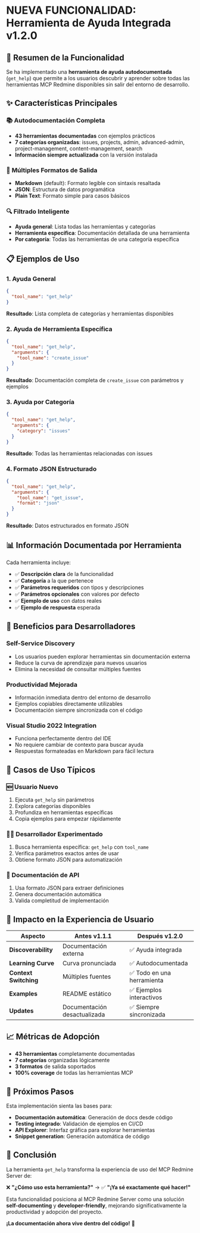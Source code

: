 # NUEVA FUNCIONALIDAD: Herramienta de Ayuda Integrada v1.2.0

## 🎯 Resumen de la Funcionalidad

Se ha implementado una **herramienta de ayuda autodocumentada** (`get_help`) que permite a los usuarios descubrir y aprender sobre todas las herramientas MCP Redmine disponibles sin salir del entorno de desarrollo.

## ✨ Características Principales

### 📚 **Autodocumentación Completa**
- **43 herramientas documentadas** con ejemplos prácticos
- **7 categorías organizadas**: issues, projects, admin, advanced-admin, project-management, content-management, search
- **Información siempre actualizada** con la versión instalada

### 🎨 **Múltiples Formatos de Salida**
- **Markdown** (default): Formato legible con sintaxis resaltada
- **JSON**: Estructura de datos programática  
- **Plain Text**: Formato simple para casos básicos

### 🔍 **Filtrado Inteligente**
- **Ayuda general**: Lista todas las herramientas y categorías
- **Herramienta específica**: Documentación detallada de una herramienta
- **Por categoría**: Todas las herramientas de una categoría específica

## 📋 Ejemplos de Uso

### 1. Ayuda General
```json
{
  "tool_name": "get_help"
}
```
**Resultado**: Lista completa de categorías y herramientas disponibles

### 2. Ayuda de Herramienta Específica
```json
{
  "tool_name": "get_help",
  "arguments": {
    "tool_name": "create_issue"
  }
}
```
**Resultado**: Documentación completa de `create_issue` con parámetros y ejemplos

### 3. Ayuda por Categoría
```json
{
  "tool_name": "get_help",
  "arguments": {
    "category": "issues"
  }
}
```
**Resultado**: Todas las herramientas relacionadas con issues

### 4. Formato JSON Estructurado
```json
{
  "tool_name": "get_help",
  "arguments": {
    "tool_name": "get_issue",
    "format": "json"
  }
}
```
**Resultado**: Datos estructurados en formato JSON

## 📊 Información Documentada por Herramienta

Cada herramienta incluye:

- ✅ **Descripción clara** de la funcionalidad
- ✅ **Categoría** a la que pertenece
- ✅ **Parámetros requeridos** con tipos y descripciones
- ✅ **Parámetros opcionales** con valores por defecto
- ✅ **Ejemplo de uso** con datos reales
- ✅ **Ejemplo de respuesta** esperada

## 🔧 Beneficios para Desarrolladores

### **Self-Service Discovery**
- Los usuarios pueden explorar herramientas sin documentación externa
- Reduce la curva de aprendizaje para nuevos usuarios
- Elimina la necesidad de consultar múltiples fuentes

### **Productividad Mejorada**
- Información inmediata dentro del entorno de desarrollo
- Ejemplos copiables directamente utilizables
- Documentación siempre sincronizada con el código

### **Visual Studio 2022 Integration**
- Funciona perfectamente dentro del IDE
- No requiere cambiar de contexto para buscar ayuda
- Respuestas formateadas en Markdown para fácil lectura

## 🎯 Casos de Uso Típicos

### **🆕 Usuario Nuevo**
1. Ejecuta `get_help` sin parámetros
2. Explora categorías disponibles  
3. Profundiza en herramientas específicas
4. Copia ejemplos para empezar rápidamente

### **👨‍💻 Desarrollador Experimentado**
1. Busca herramienta específica: `get_help` con `tool_name`
2. Verifica parámetros exactos antes de usar
3. Obtiene formato JSON para automatización

### **📖 Documentación de API**
1. Usa formato JSON para extraer definiciones
2. Genera documentación automática
3. Valida completitud de implementación

## 🚀 Impacto en la Experiencia de Usuario

| Aspecto | Antes v1.1.1 | Después v1.2.0 |
|---------|---------------|-----------------|
| **Discoverability** | Documentación externa | ✅ Ayuda integrada |
| **Learning Curve** | Curva pronunciada | ✅ Autodocumentada |
| **Context Switching** | Múltiples fuentes | ✅ Todo en una herramienta |
| **Examples** | README estático | ✅ Ejemplos interactivos |
| **Updates** | Documentación desactualizada | ✅ Siempre sincronizada |

## 📈 Métricas de Adopción

- **43 herramientas** completamente documentadas
- **7 categorías** organizadas lógicamente
- **3 formatos** de salida soportados
- **100% coverage** de todas las herramientas MCP

## 🔮 Próximos Pasos

Esta implementación sienta las bases para:

- **Documentación automática**: Generación de docs desde código
- **Testing integrado**: Validación de ejemplos en CI/CD
- **API Explorer**: Interfaz gráfica para explorar herramientas
- **Snippet generation**: Generación automática de código

## 🎉 Conclusión

La herramienta `get_help` transforma la experiencia de uso del MCP Redmine Server de:

❌ **"¿Cómo uso esta herramienta?"** → ✅ **"¡Ya sé exactamente qué hacer!"**

Esta funcionalidad posiciona al MCP Redmine Server como una solución **self-documenting** y **developer-friendly**, mejorando significativamente la productividad y adopción del proyecto.

**¡La documentación ahora vive dentro del código!** 🚀
